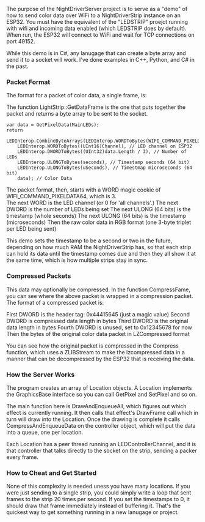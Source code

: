The purpose of the NightDriverServer project is to serve as a "demo" of how to send color data over WiFi to a NightDriverStrip instance on an ESP32.  You must have the equivalent of the "LEDSTRIP" proejct running with wifi and incoming data enabled (which LEDSTRIP does by default).  When run, the ESP32 will connect to WiFi and wait for TCP connections on port 49152.

While this demo is in C#, any lanugage that can create a byte array and send it to a socket will work.  I've done examples in C++, Python, and C# in the past.

### Packet Format
The format for a packet of color data, a single frame, is:

The function LightStrip::GetDataFrame is the one that puts together the packet and returns a byte array to be sent to the socket.

	var data = GetPixelData(MainLEDs);
	return
		LEDInterop.CombineByteArrays(LEDInterop.WORDToBytes(WIFI_COMMAND_PIXELDATA64), 
		LEDInterop.WORDToBytes((UInt16)Channel), // LED channel on ESP32
		LEDInterop.DWORDToBytes((UInt32)data.Length / 3), // Number of LEDs
		LEDInterop.ULONGToBytes(seconds), // Timestamp seconds (64 bit)
		LEDInterop.ULONGToBytes(uSeconds), // Timestmap microseconds (64 bit)
		data); // Color Data

The packet format, then, starts with a WORD magic cookie of WIFI_COMMAND_PIXELDATA64, which is 3.  
The next WORD is the LED channel (or 0 for 'all channels'.)
The next DWORD is the number of LEDs being set
The next ULONG (64 bits) is the timestamp (whole seconds)
The next ULONG (64 bits) is the timestamp (microseconds)
Then the raw color data in RGB format (one 3-byte triplet per LED being sent)

This demo sets the timestamp to be a second or two in the future, depending on how much RAM the NightDriverStrip has, so that each strip can hold its data until the timestamp comes due and then they all show it at the same time, which is how multiple strips stay in sync.

### Compressed Packets

This data may optionally be compressed.  In the function CompressFame, you can see where the above packet is wrapped in a compression packet. The format of a compressed packet is:

First DWORD is the header tag:  0x44415645  (just a magic value)
Second DWORD is compressed data length in bytes
Third DWORD is the original data length in bytes
Fourth DWORD is unused, set to 0x12345678 for now
Then the bytes of the original color data packet in LZCompressed format

You can see how the original packet is compressed in the Compress function, which uses a ZLIBStream to make the lzcompressed data in a manner that can be decompressed by the ESP32 that is receiving the data.

### How the Server Works
The program creates an array of Location objects.  A Location implements the GraphicsBase interface so you can call GetPixel and SetPixel and so on.

The main function here is DrawAndEnqueueAll, which figures out which effect is currently running.  It then calls that effect's DrawFrame call which in turn will draw into the Location.  Once the drawing is complete it calls CompressAndEnqueueData on the controller object, which will put the data into a queue, one per location.

Each Location has a peer thread running an LEDControllerChannel, and it is that controller that talks directly to the socket on the strip, sending a packer every frame.

### How to Cheat and Get Started
None of this complexity is needed uness you have many locations.  If you were just sending to a single strip, you could simply write a loop that sent frames to the strip 20 times per second.  If you set the timestamps to 0, it should draw that frame immediately instead of buffering it.  That's the quickest way to get something running in a new lanugage or project.






